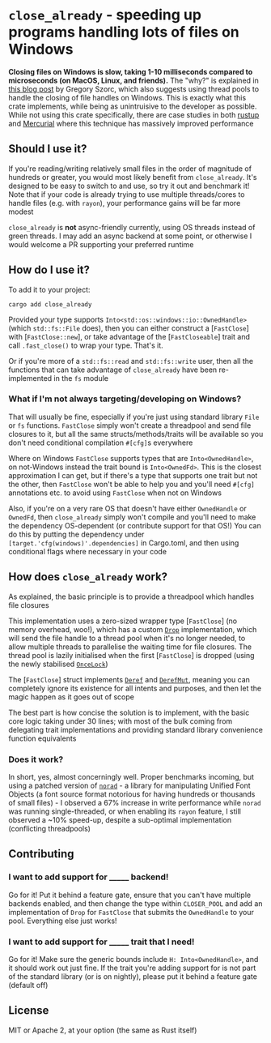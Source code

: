 # `close_already` - speeding up programs handling lots of files on Windows

**Closing files on Windows is slow, taking 1-10 milliseconds compared to microseconds (on MacOS, Linux, and friends).**
The "why?" is explained in [this blog post](https://gregoryszorc.com/blog/2021/04/06/surprisingly-slow/) by Gregory Szorc, which also suggests using thread pools to handle the closing of file handles on Windows.
This is exactly what this crate implements, while being as unintruisive to the developer as possible.
While not using this crate specifically, there are case studies in both [rustup](https://github.com/rust-lang/rustup/pull/1850) and [Mercurial](https://repo.mercurial-scm.org/hg/rev/2fdbf22a1b63f7b4c94393dbf45ad417da257fe0) where this technique has massively improved performance

## Should I use it?

If you're reading/writing relatively small files in the order of magnitude of hundreds or greater, you would most likely benefit from `close_already`.
It's designed to be easy to switch to and use, so try it out and benchmark it!
Note that if your code is already trying to use multiple threads/cores to handle files (e.g. with `rayon`), your performance gains will be far more modest

`close_already` is **not** async-friendly currently, using OS threads instead of green threads.
I may add an async backend at some point, or otherwise I would welcome a PR supporting your preferred runtime

## How do I use it?

To add it to your project:

```shell
cargo add close_already
```

Provided your type supports `Into<std::os::windows::io::OwnedHandle>` (which `std::fs::File` does), then you can either construct a [`FastClose`] with [`FastClose::new`], or take advantage of the [`FastCloseable`] trait and call `.fast_close()` to wrap your type.
That's it.

Or if you're more of a `std::fs::read` and `std::fs::write` user, then all the functions that can take advantage of `close_already` have been re-implemented in the `fs` module

### What if I'm not always targeting/developing on Windows?

That will usually be fine, especially if you're just using standard library `File` or `fs` functions.
`FastClose` simply won't create a threadpool and send file closures to it, but all the same structs/methods/traits will be available so you don't need conditional compilation `#[cfg]`s everywhere

Where on Windows `FastClose` supports types that are `Into<OwnedHandle>`, on not-Windows instead the trait bound is `Into<OwnedFd>`.
This is the closest approximation I can get, but if there's a type that supports one trait but not the other, then `FastClose` won't be able to help you and you'll need `#[cfg]` annotations etc. to avoid using `FastClose` when not on Windows

Also, if you're on a very rare OS that doesn't have either `OwnedHandle` or `OwnedFd`, then `close_already` simply won't compile and you'll need to make the dependency OS-dependent (or contribute support for that OS!)
You can do this by putting the dependency under `[target.'cfg(windows)'.dependencies]` in Cargo.toml, and then using conditional flags where necessary in your code

## How does `close_already` work?

As explained, the basic principle is to provide a threadpool which handles file closures

This implementation uses a zero-sized wrapper type [`FastClose`] (no memory overhead, woo!), which has a custom [`Drop`](https://doc.rust-lang.org/std/ops/trait.Drop.html) implementation, which will send the file handle to a thread pool when it's no longer needed, to allow multiple threads to parallelise the waiting time for file closures.
The thread pool is lazily initialised when the first [`FastClose`] is dropped (using the newly stabilised [`OnceLock`](https://doc.rust-lang.org/std/sync/struct.OnceLock.html))

The [`FastClose`] struct implements [`Deref`](https://doc.rust-lang.org/std/ops/trait.Deref.html) and [`DerefMut`](https://doc.rust-lang.org/std/ops/trait.DerefMut.html), meaning you can completely ignore its existence for all intents and purposes, and then let the magic happen as it goes out of scope

The best part is how concise the solution is to implement, with the basic core logic taking under 30 lines; with most of the bulk coming from delegating trait implementations and providing standard library convenience function equivalents

### Does it work?

In short, yes, almost concerningly well.
Proper benchmarks incoming, but using a patched version of [`norad`](https://github.com/linebender/norad) - a library for manipulating Unified Font Objects (a font source format notorious for having hundreds or thousands of small files) - I observed a 67% increase in write performance while `norad` was running single-threaded, or when enabling its `rayon` feature, I still observed a ~10% speed-up, despite a sub-optimal implementation (conflicting threadpools)

## Contributing

### I want to add support for _____ backend!

Go for it!
Put it behind a feature gate, ensure that you can't have multiple backends enabled, and then change the type within `CLOSER_POOL` and add an implementation of `Drop` for `FastClose` that submits the `OwnedHandle` to your pool.
Everything else just works!

### I want to add support for _____ trait that I need!

Go for it!
Make sure the generic bounds include `H: Into<OwnedHandle>`, and it should work out just fine.
If the trait you're adding support for is not part of the standard library (or is on nightly), please put it behind a feature gate (default off)

## License

MIT or Apache 2, at your option (the same as Rust itself)
